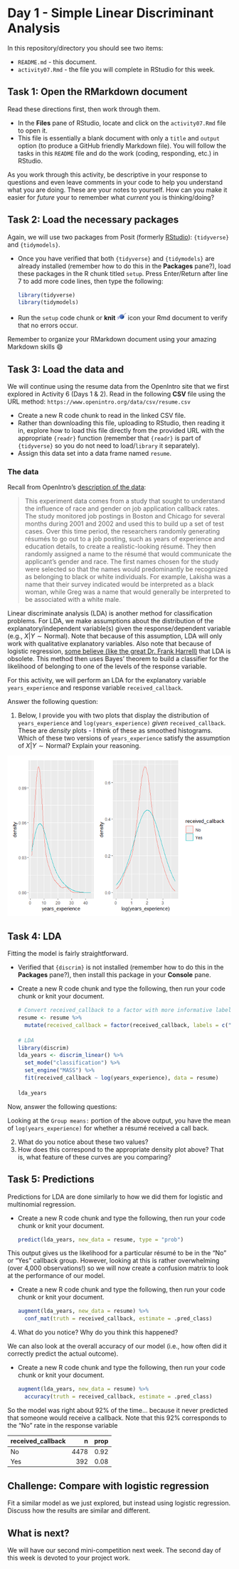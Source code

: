 Day 1 - Simple Linear Discriminant Analysis
================

In this repository/directory you should see two items:

- `README.md` - this document.
- `activity07.Rmd` - the file you will complete in RStudio for this
  week.

## Task 1: Open the RMarkdown document

Read these directions first, then work through them.

- In the **Files** pane of RStudio, locate and click on the
  `activity07.Rmd` file to open it.
- This file is essentially a blank document with only a `title` and
  `output` option (to produce a GitHub friendly Markdown file). You will
  follow the tasks in this `README` file and do the work (coding,
  responding, etc.) in RStudio.

As you work through this activity, be descriptive in your response to
questions and even leave comments in your code to help you understand
what you are doing. These are your notes to yourself. How can you make
it easier for *future* your to remember what *current* you is
thinking/doing?

## Task 2: Load the necessary packages

Again, we will use two packages from Posit (formerly
[RStudio](https://posit.co/)): `{tidyverse}` and `{tidymodels}`.

- Once you have verified that both `{tidyverse}` and `{tidymodels}` are
  already installed (remember how to do this in the **Packages** pane?),
  load these packages in the R chunk titled `setup`. Press Enter/Return
  after line 7 to add more code lines, then type the following:

  ``` r
  library(tidyverse)
  library(tidymodels)
  ```

- Run the `setup` code chunk or **knit**
  <img src="../README-img/knit-icon.png" alt="knit" width = "20"/> icon
  your Rmd document to verify that no errors occur.

Remember to organize your RMarkdown document using your amazing Markdown
skills 😄

## Task 3: Load the data and

We will continue using the resume data from the OpenIntro site that we
first explored in Activity 6 (Days 1 & 2). Read in the following **CSV**
file using the URL method:
`https://www.openintro.org/data/csv/resume.csv`

- Create a new R code chunk to read in the linked CSV file.
- Rather than downloading this file, uploading to RStudio, then reading
  it in, explore how to load this file directly from the provided URL
  with the appropriate `{readr}` function (remember that `{readr}` is
  part of `{tidyverse}` so you do not need to load/`library` it
  separately).
- Assign this data set into a data frame named `resume`.

### The data

Recall from OpenIntro’s [description of the
data](https://www.openintro.org/data/index.php?data=resume):

> This experiment data comes from a study that sought to understand the
> influence of race and gender on job application callback rates. The
> study monitored job postings in Boston and Chicago for several months
> during 2001 and 2002 and used this to build up a set of test cases.
> Over this time period, the researchers randomly generating résumés to
> go out to a job posting, such as years of experience and education
> details, to create a realistic-looking résumé. They then randomly
> assigned a name to the résumé that would communicate the applicant’s
> gender and race. The first names chosen for the study were selected so
> that the names would predominantly be recognized as belonging to black
> or white individuals. For example, Lakisha was a name that their
> survey indicated would be interpreted as a black woman, while Greg was
> a name that would generally be interpreted to be associated with a
> white male.

Linear discriminate analysis (LDA) is another method for classification
problems. For LDA, we make assumptions about the distribution of the
explanatory/independent variable(s) given the response/dependent
variable (e.g., $X | Y \sim \text{Normal}$). Note that because of this
assumption, LDA will only work with qualitative explanatory variables.
Also note that because of logistic regression, [some believe (like the
great Dr. Frank
Harrell)](https://github.com/gvsu-sta631/activity07-discriminant-analysis)
that LDA is obsolete. This method then uses Bayes’ theorem to build a
classifier for the likelihood of belonging to one of the levels of the
response variable.

For this activity, we will perform an LDA for the explanatory variable
`years_experience` and response variable `received_callback`.

Answer the following question:

1.  Below, I provide you with two plots that display the distribution of
    `years_experience` and `log(years_experience)` *given*
    `received_callback`. These are *density* plots - I think of these as
    smoothed histograms. Which of these two versions of
    `years_experience` satisfy the assumption of
    $X | Y \sim \text{Normal}$? Explain your reasoning.

![](README_files/figure-gfm/callback_density-1.png)<!-- -->

## Task 4: LDA

Fitting the model is fairly straightforward.

- Verified that `{discrim}` is not installed (remember how to do this in
  the **Packages** pane?), then install this package in your **Console**
  pane.

- Create a new R code chunk and type the following, then run your code
  chunk or knit your document.

  ``` r
  # Convert received_callback to a factor with more informative labels
  resume <- resume %>% 
    mutate(received_callback = factor(received_callback, labels = c("No", "Yes"))

  # LDA
  library(discrim)
  lda_years <- discrim_linear() %>% 
    set_mode("classification") %>% 
    set_engine("MASS") %>% 
    fit(received_callback ~ log(years_experience), data = resume)

  lda_years
  ```

Now, answer the following questions:

Looking at the `Group means:` portion of the above output, you have the
mean of `log(years_experience)` for whether a résumé received a call
back.

2.  What do you notice about these two values?
3.  How does this correspond to the appropriate density plot above? That
    is, what feature of these curves are you comparing?

## Task 5: Predictions

Predictions for LDA are done similarly to how we did them for logistic
and multinomial regression.

- Create a new R code chunk and type the following, then run your code
  chunk or knit your document.

  ``` r
  predict(lda_years, new_data = resume, type = "prob")
  ```

This output gives us the likelihood for a particular résumé to be in the
“No” or “Yes” callback group. However, looking at this is rather
overwhelming (over 4,000 observations!) so we will now create a
confusion matrix to look at the performance of our model.

- Create a new R code chunk and type the following, then run your code
  chunk or knit your document.

  ``` r
  augment(lda_years, new_data = resume) %>% 
    conf_mat(truth = received_callback, estimate = .pred_class)
  ```

4.  What do you notice? Why do you think this happened?

We can also look at the overall accuracy of our model (i.e., how often
did it correctly predict the actual outcome).

- Create a new R code chunk and type the following, then run your code
  chunk or knit your document.

  ``` r
  augment(lda_years, new_data = resume) %>% 
    accuracy(truth = received_callback, estimate = .pred_class)
  ```

So the model was right about 92% of the time… because it never predicted
that someone would receive a callback. Note that this 92% corresponds to
the “No” rate in the response variable

| received_callback |    n | prop |
|:------------------|-----:|-----:|
| No                | 4478 | 0.92 |
| Yes               |  392 | 0.08 |

## Challenge: Compare with logistic regression

Fit a similar model as we just explored, but instead using logistic
regression. Discuss how the results are similar and different.

## What is next?

We will have our second mini-competition next week. The second day of
this week is devoted to your project work.
